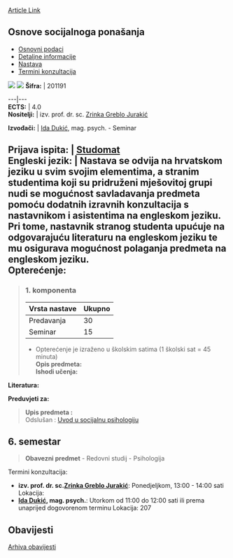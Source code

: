 [Article Link](https://www.fhs.hr/predmet/osp_b)

## Osnove socijalnoga ponašanja
  * [Osnovni podaci](https://www.fhs.hr/predmet/osp_b#v1id-904847_349415_1_0 "Osnovni podaci")
  * [Detaljne informacije](https://www.fhs.hr/predmet/osp_b#v1id-904847_349415_1_1 "Detaljne informacije")
  * [Nastava](https://www.fhs.hr/predmet/osp_b#v1id-904847_349415_1_2 "Nastava")
  * [Termini konzultacija](https://www.fhs.hr/predmet/osp_b#v1id-904847_349415_1_3 "Termini konzultacija")


[![](https://www.fhs.hr/img/flags/gif/hr.gif)](https://www.fhs.hr/predmet/osp_b) [![](https://www.fhs.hr/img/flags/gif/gb.gif)](https://www.fhs.hr/en/course/bosb)
**Šifra:** |  201191  
  
---|---  
**ECTS:** |  4.0   
**Nositelji:** |  izv. prof. dr. sc. [Zrinka Greblo Jurakić](https://www.fhs.hr/djelatnik/zrinka.greblo_jurakic)   
  
**Izvođači:** |  [Ida Dukić](https://www.fhs.hr/djelatnik/ida.dukic), mag. psych. - Seminar  
  
**Prijava ispita:** |  [Studomat](http://www.isvu.hr/studomat)  
**Engleski jezik:** |  Nastava se odvija na hrvatskom jeziku u svim svojim elementima, a stranim studentima koji su pridruženi mješovitoj grupi nudi se mogućnost savladavanja predmeta pomoću dodatnih izravnih konzultacija s nastavnikom i asistentima na engleskom jeziku. Pri tome, nastavnik stranog studenta upućuje na odgovarajuću literaturu na engleskom jeziku te mu osigurava mogućnost polaganja predmeta na engleskom jeziku.   
**Opterećenje:**  
---  
> ### 1. komponenta
> | Vrsta nastave | Ukupno  
> ---|---  
> Predavanja | 30  
> Seminar | 15  
> * Opterećenje je izraženo u školskim satima (1 školski sat = 45 minuta)   
**Opis predmeta:**  
> **Ishodi učenja:**  

  
**Literatura:**  

  
**Preduvjeti za:**  
> **Upis predmeta :**  
>  Odslušan : [Uvod u socijalnu psihologiju](https://www.fhs.hr/predmet/uusp_a)  
>   
**6. semestar**  
---  
> **Obavezni predmet** - Redovni studij - Psihologija  
>   
Termini konzultacija: 
  * **izv. prof. dr. sc.[Zrinka Greblo Jurakić](https://www.fhs.hr/djelatnik/zrinka.greblo_jurakic)**: 
Ponedjeljkom, 13:00 - 14:00 sati
Lokacija: 
  * **[Ida Dukić](https://www.fhs.hr/djelatnik/ida.dukic), mag. psych.**: 
Utorkom od 11:00 do 12:00 sati ili prema unaprijed dogovorenom terminu
Lokacija: 207 


## Obavijesti
[Arhiva obavijesti](https://www.fhs.hr/predmet/osp_b?@=21888#news_116058 "Arhiva obavijesti")
